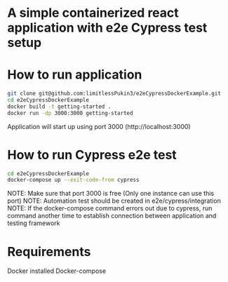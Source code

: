 # A simple containerized react application with e2e Cypress test setup

# How to run application
```bash
git clone git@github.com:limitlessPukin3/e2eCypressDockerExample.git
cd e2eCypressDockerExample
docker build -t getting-started .
docker run -dp 3000:3000 getting-started
```
Application will start up using port 3000 (http://localhost:3000)

# How to run Cypress e2e test
```bash
cd e2eCypressDockerExample
docker-compose up --exit-code-from cypress
```
 NOTE: Make sure that port 3000 is free (Only one instance can use this port)
 NOTE: Automation test should be created in e2e/cypress/integration
 NOTE: If the docker-compose command errors out due to cypress, run command another time to establish connection between application and testing framework

# Requirements
Docker installed
Docker-compose
